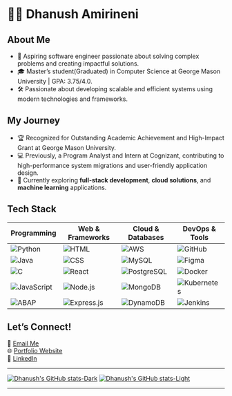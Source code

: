 # 👨‍💻 Dhanush Amirineni

## About Me
- 🌟 Aspiring software engineer passionate about solving complex problems and creating impactful solutions.  
- 🎓 Master’s student(Graduated) in Computer Science at George Mason University | GPA: 3.75/4.0. 
- 🛠️ Passionate about developing scalable and efficient systems using modern technologies and frameworks.

## My Journey
- 🏆 Recognized for Outstanding Academic Achievement and High-Impact Grant at George Mason University.
- 💻 Previously, a Program Analyst and Intern at Cognizant, contributing to high-performance system migrations and user-friendly application design.
- 🌱 Currently exploring **full-stack development**, **cloud solutions**, and **machine learning** applications.

<!-- ## Tech Stack
- **Programming:** Python, Java, C, JavaScript, ABAP
- **Web & Frameworks:** React.js, Node.js, Express.js, Bootstrap
- **Cloud & Databases:** AWS (S3, EC2, RDS), MySQL, PostgreSQL, DynamoDB
- **DevOps & Tools:** GitHub, Figma, JIRA, Docker, Kubernetes, Jenkins -->

## Tech Stack

| **Programming**                         | **Web & Frameworks**             | **Cloud & Databases**                         |  **DevOps & Tools**                 |
|-----------------------------------------|----------------------------------|-----------------------------------------------|--------------------------------------|
| ![Python](https://img.shields.io/badge/Python-3670A0?style=for-the-badge&logo=python&logoColor=ffdd54)  | ![HTML](https://img.shields.io/badge/HTML5-E34F26?style=for-the-badge&logo=html5&logoColor=white)  | ![AWS](https://img.shields.io/badge/AWS-232F3E?style=for-the-badge&logo=amazon-aws&logoColor=FF9900) | ![GitHub](https://img.shields.io/badge/GitHub-181717?style=for-the-badge&logo=github&logoColor=white) |
| ![Java](https://img.shields.io/badge/Java-ED8B00?style=for-the-badge&logo=java&logoColor=white) | ![CSS](https://img.shields.io/badge/CSS3-1572B6?style=for-the-badge&logo=css3&logoColor=white)           | ![MySQL](https://img.shields.io/badge/MySQL-4479A1?style=for-the-badge&logo=mysql&logoColor=white) | ![Figma](https://img.shields.io/badge/Figma-F24E1E?style=for-the-badge&logo=figma&logoColor=white) |
| ![C](https://img.shields.io/badge/C-A8B9CC?style=for-the-badge&logo=c&logoColor=white) | ![React](https://img.shields.io/badge/React-20232A?style=for-the-badge&logo=react&logoColor=61DAFB) | ![PostgreSQL](https://img.shields.io/badge/PostgreSQL-4169E1?style=for-the-badge&logo=postgresql&logoColor=white) | ![Docker](https://img.shields.io/badge/Docker-2496ED?style=for-the-badge&logo=docker&logoColor=white) |
| ![JavaScript](https://img.shields.io/badge/JavaScript-F7DF1E?style=for-the-badge&logo=javascript&logoColor=black) | ![Node.js](https://img.shields.io/badge/Node.js-339933?style=for-the-badge&logo=nodedotjs&logoColor=white) | ![MongoDB](https://img.shields.io/badge/MongoDB-47A248?style=for-the-badge&logo=mongodb&logoColor=white) | ![Kubernetes](https://img.shields.io/badge/Kubernetes-326CE5?style=for-the-badge&logo=kubernetes&logoColor=white) |
| ![ABAP](https://img.shields.io/badge/ABAP-0078D4?style=for-the-badge&logo=sap&logoColor=white) | ![Express.js](https://img.shields.io/badge/Express.js-404D59?style=for-the-badge)                         | ![DynamoDB](https://img.shields.io/badge/DynamoDB-4053D6?style=for-the-badge&logo=amazondynamodb&logoColor=white) | ![Jenkins](https://img.shields.io/badge/Jenkins-D24939?style=for-the-badge&logo=jenkins&logoColor=white) |





## Let’s Connect!
📩 [Email Me](mailto:dhanushamirineni@outlook.com)  
🌐 [Portfolio Website](http://dhanushamirineni.com/)  
🔗 [LinkedIn](https://www.linkedin.com/in/dhanushamirineni)  

---
<!-- GitHub stats from https://github.com/anuraghazra/github-readme-stats -->
[![Dhanush's GitHub stats-Dark](https://github-readme-stats.vercel.app/api?username=V1P3R-18&show_icons=true&theme=dark#gh-dark-mode-only)](https://github.com/V1P3R-18/github-readme-stats#gh-dark-mode-only)
[![Dhanush's GitHub stats-Light](https://github-readme-stats.vercel.app/api?username=V1P3R-18&show_icons=true&theme=default#gh-light-mode-only)](https://github.com/V1P3R-18/github-readme-stats#gh-light-mode-only)

---

